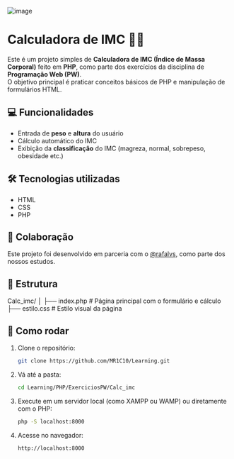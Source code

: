 ![image](https://github.com/user-attachments/assets/093316bc-e237-4de0-aa82-0dd1aede6eda)

# Calculadora de IMC 🧮💪

Este é um projeto simples de **Calculadora de IMC (Índice de Massa Corporal)** feito em **PHP**, como parte dos exercícios da disciplina de **Programação Web (PW)**.  
O objetivo principal é praticar conceitos básicos de PHP e manipulação de formulários HTML.

## 💻 Funcionalidades

- Entrada de **peso** e **altura** do usuário
- Cálculo automático do IMC
- Exibição da **classificação** do IMC (magreza, normal, sobrepeso, obesidade etc.)

## 🛠 Tecnologias utilizadas

- HTML
- CSS
- PHP

## 🤝 Colaboração

Este projeto foi desenvolvido em parceria com o [@rafalvs](https://github.com/rafalvs), como parte dos nossos estudos.

## 📁 Estrutura

Calc_imc/
│ 
├── index.php # Página principal com o formulário e cálculo 
├── estilo.css # Estilo visual da página

## 🚀 Como rodar

1. Clone o repositório:
   ```bash
   git clone https://github.com/MR1C10/Learning.git

2. Vá até a pasta:
    ```bash
    cd Learning/PHP/ExerciciosPW/Calc_imc

3. Execute em um servidor local (como XAMPP ou WAMP) ou diretamente com o PHP:
    ```bash 
    php -S localhost:8000

4. Acesse no navegador:
    ```bash
    http://localhost:8000